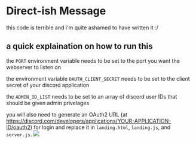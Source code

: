 # Direct-ish Message #
this code is terrible and i'm quite ashamed to have written it :/


a quick explaination on how to run this
---
the `PORT` environment variable needs to be set to the port you want the webserver to listen on

the environment variable `OAUTH_CLIENT_SECRET` needs to be set to the client secret of your discord application

the `ADMIN_ID_LIST` needs to be set to an array of discord user IDs that should be given admin privelages 

you will also need to generate an OAuth2 URL (at https://discord.com/developers/applications/YOUR-APPLICATION-ID/oauth2) 
for login and replace it in `landing.html`, `landing.js`, and `server.js`.
![](https://traffic-tracker.isotach.repl.co/toastythetoaster/directishmessage-v1)
